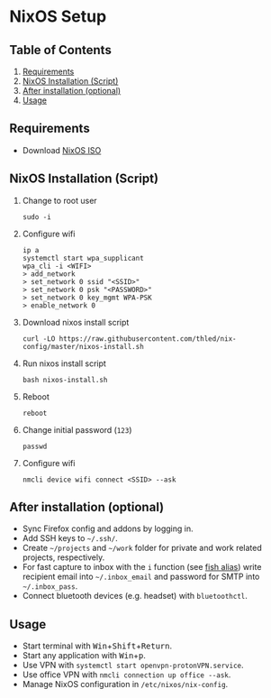 # NixOS Setup

## Table of Contents

1. [Requirements](#requirements)
1. [NixOS Installation (Script)](#nixos-installation-script)
1. [After installation (optional)](#after-installation-optional)
1. [Usage](#usage)

## Requirements

- Download [NixOS ISO][nixos]

## NixOS Installation (Script)

1. Change to root user

    ```shell
    sudo -i
    ```

1. Configure wifi

    ```shell
    ip a
    systemctl start wpa_supplicant
    wpa_cli -i <WIFI>
    > add_network
    > set_network 0 ssid "<SSID>"
    > set_network 0 psk "<PASSWORD>"
    > set_network 0 key_mgmt WPA-PSK
    > enable_network 0
    ```

1. Download nixos install script

    ```shell
    curl -LO https://raw.githubusercontent.com/thled/nix-config/master/nixos-install.sh
    ```

1. Run nixos install script

    ```shell
    bash nixos-install.sh
    ```

1. Reboot

    ```shell
    reboot
    ```

1. Change initial password (`123`)

    ```shell
    passwd
    ```

1. Configure wifi

    ```shell
    nmcli device wifi connect <SSID> --ask
    ```

## After installation (optional)

- Sync Firefox config and addons by logging in.
- Add SSH keys to `~/.ssh/`.
- Create `~/projects` and `~/work` folder for private and work related projects, respectively.
- For fast capture to inbox with the `i` function (see [fish alias][fish]) write recipient email into `~/.inbox_email` and password for SMTP into `~/.inbox_pass`.
- Connect bluetooth devices (e.g. headset) with `bluetoothctl`.

## Usage

- Start terminal with <kbd>Win</kbd>+<kbd>Shift</kbd>+<kbd>Return</kbd>.
- Start any application with <kbd>Win</kbd>+<kbd>p</kbd>.
- Use VPN with `systemctl start openvpn-protonVPN.service`.
- Use office VPN with `nmcli connection up office --ask`.
- Manage NixOS configuration in `/etc/nixos/nix-config`.

[nixos]: https://nixos.org/download.html#nixos-iso
[fish]: terminal/fish.nix

